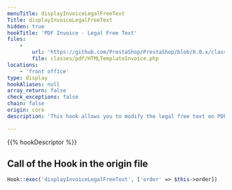 ```yaml
---
menuTitle: displayInvoiceLegalFreeText
Title: displayInvoiceLegalFreeText
hidden: true
hookTitle: 'PDF Invoice - Legal Free Text'
files:
    -
        url: 'https://github.com/PrestaShop/PrestaShop/blob/8.0.x/classes/pdf/HTMLTemplateInvoice.php'
        file: classes/pdf/HTMLTemplateInvoice.php
locations:
    - 'front office'
type: display
hookAliases: null
array_return: false
check_exceptions: false
chain: false
origin: core
description: 'This hook allows you to modify the legal free text on PDF invoices'

---
```


{{% hookDescriptor %}}

## Call of the Hook in the origin file

```php
Hook::exec('displayInvoiceLegalFreeText', ['order' => $this->order])
```
